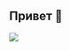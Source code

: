 ## Привет 👋

<img src="https://avatars.mds.yandex.net/i?id=32468d99fe271203e3aac436878b51afde67d90c-13052262-images-thumbs&n=13">
